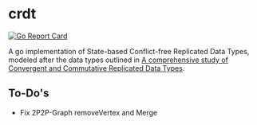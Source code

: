 # crdt

[![Go Report Card](https://goreportcard.com/badge/github.com/mattladany/crdt)](https://goreportcard.com/report/github.com/mattladany/crdt)

A go implementation of State-based Conflict-free Replicated Data Types, modeled after the data types outlined in [A comprehensive study of Convergent and Commutative Replicated Data Types](https://inria.hal.science/inria-00555588/document).

## To-Do's

- Fix 2P2P-Graph removeVertex and Merge
